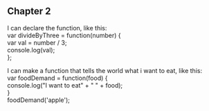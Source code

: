 <h2>Chapter 2</h2>
<p>
  I can declare the function, like this:<br>
  var divideByThree = function(number) {<br>
  var val = number / 3;<br>
  console.log(val);<br>
  };
</p>
<p>
  I can make a function that tells the world what i want to eat, like this:<br>
  var foodDemand = function(food) {<br>
  console.log("I want to eat" + " " + food);<br>
  }<br>
  foodDemand('apple');
</p>
